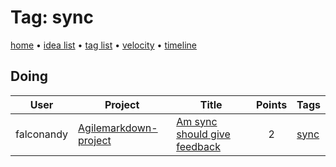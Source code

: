 # Tag: sync

[home](../index.md) • [idea list](../ideas.md) • [tag list](../tags.md) • [velocity](../velocity.md) • [timeline](../timeline.md)

## Doing
| User | Project | Title | Points | Tags |
|---|---|---|:---:|---|
| falconandy | [Agilemarkdown-project](../agilemarkdown-project.md) | [Am sync should give feedback](../agilemarkdown-project/Am-sync-should-give-feedback.md) | 2 | [sync](sync.md) |
